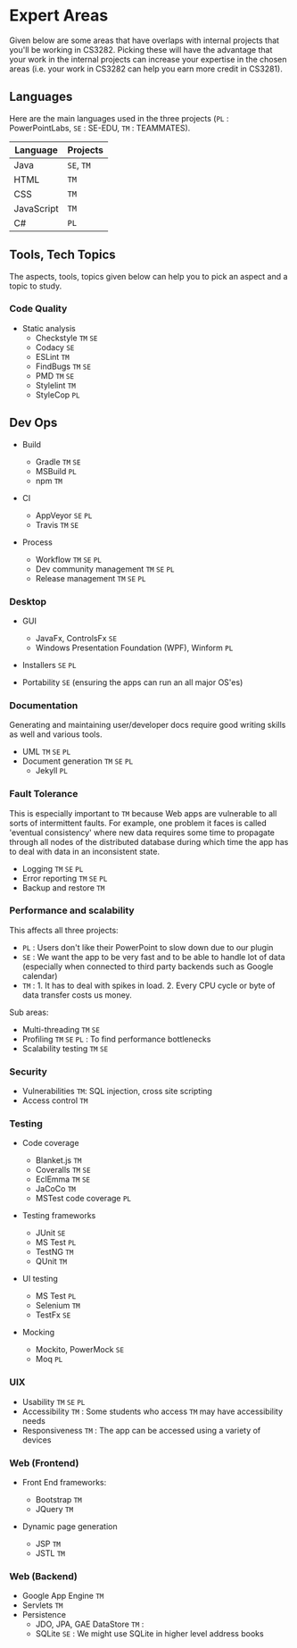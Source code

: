 # Expert Areas

Given below are some areas that have overlaps with internal projects that you'll be working in CS3282.
Picking these will have the advantage that your work in the internal projects can increase your expertise in the 
chosen areas (i.e. your work in CS3282 can help you earn more credit in CS3281).

## Languages

Here are the main languages used in the three projects (`PL` : PowerPointLabs, `SE` : SE-EDU, `TM` : TEAMMATES). 

Language   | Projects
-----------|-----
Java       | `SE`, `TM`
HTML       | `TM`
CSS        | `TM`
JavaScript | `TM`
C#         | `PL`


## Tools, Tech Topics

The aspects, tools, topics given below can help you to pick an aspect and a topic to study.

### Code Quality

* Static analysis 
  * Checkstyle `TM` `SE`
  * Codacy `SE`
  * ESLint `TM`
  * FindBugs `TM` `SE` 
  * PMD `TM` `SE`
  * Stylelint `TM`
  * StyleCop `PL`

## Dev Ops

* Build 
  * Gradle `TM` `SE`
  * MSBuild `PL`
  * npm `TM`

* CI
  * AppVeyor `SE` `PL`
  * Travis `TM` `SE`

* Process 
  * Workflow `TM` `SE` `PL`
  * Dev community management `TM` `SE` `PL`
  * Release management `TM` `SE` `PL`


### Desktop

* GUI
  * JavaFx, ControlsFx `SE`
  * Windows Presentation Foundation (WPF), Winform `PL`

* Installers `SE` `PL`

* Portability `SE` (ensuring the apps can run an all major OS'es)

### Documentation

Generating and maintaining user/developer docs require good writing skills as well and various tools.

* UML `TM` `SE` `PL`
* Document generation `TM` `SE` `PL` 
  * Jekyll `PL`

### Fault Tolerance

This is especially important to `TM` because Web apps are vulnerable to all sorts of intermittent faults. 
For example, one problem it faces is called 'eventual consistency' where new data requires some time to 
propagate through all nodes of the distributed database during which time the app has to deal with data
in an inconsistent state.

* Logging `TM` `SE` `PL`
* Error reporting `TM` `SE` `PL`
* Backup and restore `TM`

### Performance and scalability

This affects all three projects:
* `PL` : Users don't like their PowerPoint to slow down due to our plugin
* `SE` : We want the app to be very fast and to be able to handle lot of data (especially when connected to 
  third party backends such as Google calendar) 
* `TM` : 1. It has to deal with spikes in load. 2. Every CPU cycle or byte of data transfer costs us money.

Sub areas: 
* Multi-threading `TM` `SE`  
* Profiling `TM` `SE` `PL` : To find performance bottlenecks
* Scalability testing `TM` `SE`

### Security

* Vulnerabilities `TM`: SQL injection, cross site scripting
* Access control `TM`

### Testing

* Code coverage 
  * Blanket.js `TM`
  * Coveralls `TM` `SE`
  * EclEmma `TM` `SE`
  * JaCoCo `TM`
  * MSTest code coverage `PL`

* Testing frameworks
  * JUnit `SE`
  * MS Test `PL`
  * TestNG `TM`
  * QUnit `TM`

* UI testing
  * MS Test `PL`
  * Selenium `TM`
  * TestFx `SE`
  
* Mocking
  * Mockito, PowerMock `SE`
  * Moq `PL`

### UIX

* Usability `TM` `SE` `PL`
* Accessibility `TM` : Some students who access `TM` may have accessibility needs
* Responsiveness `TM` : The app can be accessed using a variety of devices

### Web (Frontend)

* Front End frameworks: 
  * Bootstrap `TM`
  * JQuery `TM`

* Dynamic page generation
  * JSP `TM`
  * JSTL `TM`

### Web (Backend)

* Google App Engine `TM`
* Servlets `TM`
* Persistence
  * JDO, JPA, GAE DataStore `TM` : 
  * SQLite `SE` : We might use SQLite in higher level address books
